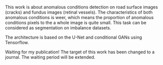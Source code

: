 This work is about anomalous conditions detection on road surface images (cracks) and fundus images (retinal vessels).
The characteristics of both anomalous conditions is weer, which means the proportion of anomalous conditions pixels to the a whole
image is quite small. This task can be considered as segmentation on imbalance datasets. 

The architecture is based on the U-Net and conditional GANs using Tensorflow.

Waiting for my publication! The target of this work has been changed to a journal. The waiting period will be extended. 
